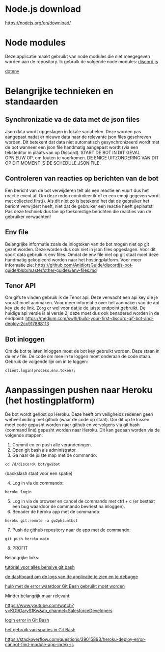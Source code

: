 # Node.js download
https://nodejs.org/en/download/

# Node modules
Deze applicatie maakt gebruikt van node modules die niet meegegeven worden aan de repository. Ik gebruik de volgende node modules:
[discord.js](https://discord.js.org/#/)

[dotenv](https://www.npmjs.com/package/dotenv)

# Belangrijke technieken en standaarden

## Synchronizatie va de data met de json files
Json data wordt opgeslagen in lokale variabelen. Deze worden pas aangepast nadat er nieuwe data naar de relevante json files geschreven worden. Dit betekent
dat data niet automatisch gesynchronizeerd wordt met de bot wanneer een json file handmatig aangepast wordt (via een teksteditor in plaats van op Discord).
START DE BOT IN DIT GEVAL OPNIEUW OP, om fouten te voorkomen. DE ENIGE UITZONDERING VAN DIT OP DIT MOMENT IS DE SCHEDULE.JSON FILE.

## Controleren van reacties op berichten van de bot
Een bericht van de bot verwijderen telt als een reactie en vuurt dus het reactie event af. Om deze reden controleer ik of er een emoji gegeven wordt met
collected.first(). Als dit niet zo is betekend het dat de gebruiker het bericht verwijdert heeft, niet dat de gebruiker een reactie heeft geplaatst! Pas deze
techniek dus toe op toekomstige berichten die reacties van de gebruiker verwachten!

## Env file
Belangrijke informatie zoals de inlogtoken van de bot mogen niet op git gezet worden. Deze worden dus ook niet in json files opgeslagen. Voor dit soort
data gebruik ik env files. Omdat de env file niet op git staat moet deze handmatig gekopieerd worden naar het hostingplatform. Voor meer informatie zie:
https://github.com/AnIdiotsGuide/discordjs-bot-guide/blob/master/other-guides/env-files.md

## Tenor API
Om gifs te vinden gebruik ik de Tenor api. Deze verwacht een api key die je vooraf moet aanmaken. Voor meer informatie over het aanmaken van de api key zie
de link. Zorg er wel voor dat je de juiste endpoint gebruikt. De huidige api versie is al versie 2, deze moet dus ook benadered worden in de endpoint:
https://medium.com/swlh/build-your-first-discord-gif-bot-and-deploy-2cc917888113

## Bot inloggen
Om de bot te laten inloggen moet de bot key gebruikt worden. Deze staan in de env file. De code om mee in te loggen moet onderaan de code staan.
Gebruik de volgende lijn om in te loggen:
```
client.login(process.env.token);
```

# Aanpassingen pushen naar Heroku (het hostingplatform)
De bot wordt gehost op Heroku. Deze heeft om veiligheids redenen geen webverbinding met github (waar de code op staat). Om dit op te lossen
moet code gepusht worden naar github en vervolgens via git bash (command line) gepusht worden naar Heroku. Dit kan gedaan worden via de volgende stappen:
1. Commit en en push alle veranderingen.
2. Open git bash als administrator.
3. Ga naar de juiste map met de commando:
```
cd /d/discord\ bot/gw2bot  
```
(backslash staat voor een spatie)

4. Log in via de commando:  
```
heroku login
```
5. Log in via de browser en cancel de commando met ctrl + c (er bestaat een bug waardoor de commando bevriest na inloggen).
6. Benader de heroku app met de commando:  
```
heroku git:remote -a gw2phluntbot
```
7. Push de github repository naar de app met de commando:  
```
git push heroku main
```
8. PROFIT

Belangrijke links:

[tutorial voor alles behalve git bash](https://www.youtube.com/watch?v=Pck6JvLCBVk&ab_channel=TheBelgiumGames)

[de dashboard om de logs van de applicatie te zien en te debugge](https://dashboard.heroku.com/apps/gw2phluntbot/logs)

[hulp met de error waardoor Git Bash gebruikt moet worden](https://namespaceit.com/blog/items-could-not-be-retrieved-internal-server-error-heroku-and-github)

Minder belangrijk maar relevant:

https://www.youtube.com/watch?v=KD9OaryS1Kw&ab_channel=SalesforceDevelopers

[login error in Git Bash](https://stackoverflow.com/questions/55955948/heroku-login-success-but-then-freezes)

[het gebruik van spaties in Git Bash](https://apple.stackexchange.com/questions/14683/how-to-cd-to-a-directory-with-a-name-containing-spaces-in-bash)

https://stackoverflow.com/questions/39015893/heroku-deploy-error-cannot-find-module-app-index-js
